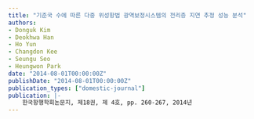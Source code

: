 ```yaml
---
title: "기준국 수에 따른 다중 위성항법 광역보정시스템의 전리층 지연 추정 성능 분석"
authors:
- Donguk Kim
- Deokhwa Han
- Ho Yun
- Changdon Kee
- Seungu Seo
- Heungwon Park
date: "2014-08-01T00:00:00Z"
publishDate: "2014-08-01T00:00:00Z"
publication_types: ["domestic-journal"]
publication: |-
    한국항행학회논문지, 제18권, 제 4호, pp. 260-267, 2014년
---
```

